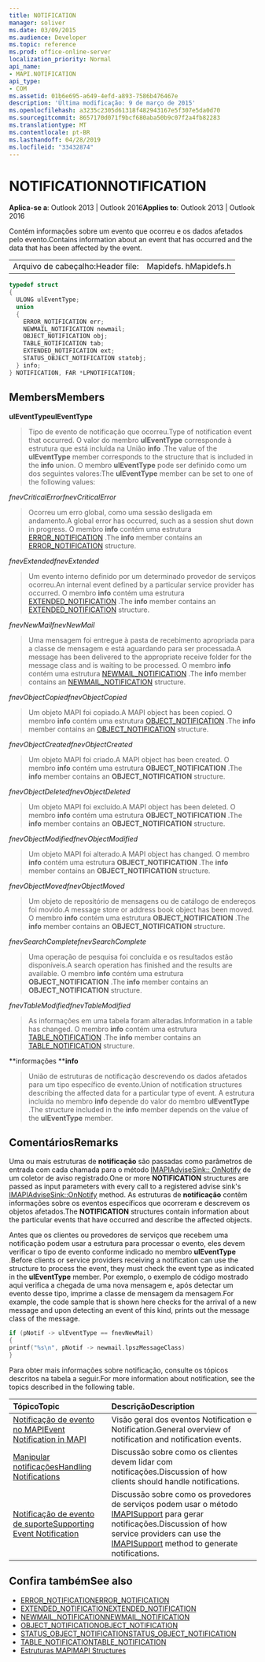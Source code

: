 ```yaml
---
title: NOTIFICATION
manager: soliver
ms.date: 03/09/2015
ms.audience: Developer
ms.topic: reference
ms.prod: office-online-server
localization_priority: Normal
api_name:
- MAPI.NOTIFICATION
api_type:
- COM
ms.assetid: 01b6e695-a649-4efd-a893-7586b476467e
description: 'Última modificação: 9 de março de 2015'
ms.openlocfilehash: a3235c2305d61318f482943167e5f307e5da0d70
ms.sourcegitcommit: 8657170d071f9bcf680aba50b9c07f2a4fb82283
ms.translationtype: MT
ms.contentlocale: pt-BR
ms.lasthandoff: 04/28/2019
ms.locfileid: "33432874"
---
```

# <a name="notification"></a><span data-ttu-id="3e990-103">NOTIFICATION</span><span class="sxs-lookup"><span data-stu-id="3e990-103">NOTIFICATION</span></span>
 
<span data-ttu-id="3e990-104">**Aplica-se a**: Outlook 2013 | Outlook 2016</span><span class="sxs-lookup"><span data-stu-id="3e990-104">**Applies to**: Outlook 2013 | Outlook 2016</span></span> 
  
<span data-ttu-id="3e990-105">Contém informações sobre um evento que ocorreu e os dados afetados pelo evento.</span><span class="sxs-lookup"><span data-stu-id="3e990-105">Contains information about an event that has occurred and the data that has been affected by the event.</span></span>
  
|||
|:-----|:-----|
|<span data-ttu-id="3e990-106">Arquivo de cabeçalho:</span><span class="sxs-lookup"><span data-stu-id="3e990-106">Header file:</span></span>  <br/> |<span data-ttu-id="3e990-107">Mapidefs. h</span><span class="sxs-lookup"><span data-stu-id="3e990-107">Mapidefs.h</span></span>  <br/> |
   
```cpp
typedef struct
{
  ULONG ulEventType;
  union
  {
    ERROR_NOTIFICATION err;
    NEWMAIL_NOTIFICATION newmail;
    OBJECT_NOTIFICATION obj;
    TABLE_NOTIFICATION tab;
    EXTENDED_NOTIFICATION ext;
    STATUS_OBJECT_NOTIFICATION statobj;
  } info;
} NOTIFICATION, FAR *LPNOTIFICATION;

```

## <a name="members"></a><span data-ttu-id="3e990-108">Members</span><span class="sxs-lookup"><span data-stu-id="3e990-108">Members</span></span>

<span data-ttu-id="3e990-109">**ulEventType**</span><span class="sxs-lookup"><span data-stu-id="3e990-109">**ulEventType**</span></span>
  
> <span data-ttu-id="3e990-110">Tipo de evento de notificação que ocorreu.</span><span class="sxs-lookup"><span data-stu-id="3e990-110">Type of notification event that occurred.</span></span> <span data-ttu-id="3e990-111">O valor do membro **ulEventType** corresponde à estrutura que está incluída na União **info** .</span><span class="sxs-lookup"><span data-stu-id="3e990-111">The value of the **ulEventType** member corresponds to the structure that is included in the **info** union.</span></span> <span data-ttu-id="3e990-112">O membro **ulEventType** pode ser definido como um dos seguintes valores:</span><span class="sxs-lookup"><span data-stu-id="3e990-112">The **ulEventType** member can be set to one of the following values:</span></span> 
    
 <span data-ttu-id="3e990-113">_fnevCriticalError_</span><span class="sxs-lookup"><span data-stu-id="3e990-113">_fnevCriticalError_</span></span>
  
> <span data-ttu-id="3e990-114">Ocorreu um erro global, como uma sessão desligada em andamento.</span><span class="sxs-lookup"><span data-stu-id="3e990-114">A global error has occurred, such as a session shut down in progress.</span></span> <span data-ttu-id="3e990-115">O membro **info** contém uma estrutura [ERROR_NOTIFICATION](error_notification.md) .</span><span class="sxs-lookup"><span data-stu-id="3e990-115">The **info** member contains an [ERROR_NOTIFICATION](error_notification.md) structure.</span></span> 
    
 <span data-ttu-id="3e990-116">_fnevExtended_</span><span class="sxs-lookup"><span data-stu-id="3e990-116">_fnevExtended_</span></span>
  
> <span data-ttu-id="3e990-117">Um evento interno definido por um determinado provedor de serviços ocorreu.</span><span class="sxs-lookup"><span data-stu-id="3e990-117">An internal event defined by a particular service provider has occurred.</span></span> <span data-ttu-id="3e990-118">O membro **info** contém uma estrutura [EXTENDED_NOTIFICATION](extended_notification.md) .</span><span class="sxs-lookup"><span data-stu-id="3e990-118">The **info** member contains an [EXTENDED_NOTIFICATION](extended_notification.md) structure.</span></span> 
    
 <span data-ttu-id="3e990-119">_fnevNewMail_</span><span class="sxs-lookup"><span data-stu-id="3e990-119">_fnevNewMail_</span></span>
  
> <span data-ttu-id="3e990-120">Uma mensagem foi entregue à pasta de recebimento apropriada para a classe de mensagem e está aguardando para ser processada.</span><span class="sxs-lookup"><span data-stu-id="3e990-120">A message has been delivered to the appropriate receive folder for the message class and is waiting to be processed.</span></span> <span data-ttu-id="3e990-121">O membro **info** contém uma estrutura [NEWMAIL_NOTIFICATION](newmail_notification.md) .</span><span class="sxs-lookup"><span data-stu-id="3e990-121">The **info** member contains an [NEWMAIL_NOTIFICATION](newmail_notification.md) structure.</span></span> 
    
 <span data-ttu-id="3e990-122">_fnevObjectCopied_</span><span class="sxs-lookup"><span data-stu-id="3e990-122">_fnevObjectCopied_</span></span>
  
> <span data-ttu-id="3e990-123">Um objeto MAPI foi copiado.</span><span class="sxs-lookup"><span data-stu-id="3e990-123">A MAPI object has been copied.</span></span> <span data-ttu-id="3e990-124">O membro **info** contém uma estrutura [OBJECT_NOTIFICATION](object_notification.md) .</span><span class="sxs-lookup"><span data-stu-id="3e990-124">The **info** member contains an [OBJECT_NOTIFICATION](object_notification.md) structure.</span></span> 
    
 <span data-ttu-id="3e990-125">_fnevObjectCreated_</span><span class="sxs-lookup"><span data-stu-id="3e990-125">_fnevObjectCreated_</span></span>
  
> <span data-ttu-id="3e990-126">Um objeto MAPI foi criado.</span><span class="sxs-lookup"><span data-stu-id="3e990-126">A MAPI object has been created.</span></span> <span data-ttu-id="3e990-127">O membro **info** contém uma estrutura **OBJECT_NOTIFICATION** .</span><span class="sxs-lookup"><span data-stu-id="3e990-127">The **info** member contains an **OBJECT_NOTIFICATION** structure.</span></span> 
    
 <span data-ttu-id="3e990-128">_fnevObjectDeleted_</span><span class="sxs-lookup"><span data-stu-id="3e990-128">_fnevObjectDeleted_</span></span>
  
> <span data-ttu-id="3e990-129">Um objeto MAPI foi excluído.</span><span class="sxs-lookup"><span data-stu-id="3e990-129">A MAPI object has been deleted.</span></span> <span data-ttu-id="3e990-130">O membro **info** contém uma estrutura **OBJECT_NOTIFICATION** .</span><span class="sxs-lookup"><span data-stu-id="3e990-130">The **info** member contains an **OBJECT_NOTIFICATION** structure.</span></span> 
    
 <span data-ttu-id="3e990-131">_fnevObjectModified_</span><span class="sxs-lookup"><span data-stu-id="3e990-131">_fnevObjectModified_</span></span>
  
> <span data-ttu-id="3e990-132">Um objeto MAPI foi alterado.</span><span class="sxs-lookup"><span data-stu-id="3e990-132">A MAPI object has changed.</span></span> <span data-ttu-id="3e990-133">O membro **info** contém uma estrutura **OBJECT_NOTIFICATION** .</span><span class="sxs-lookup"><span data-stu-id="3e990-133">The **info** member contains an **OBJECT_NOTIFICATION** structure.</span></span> 
    
 <span data-ttu-id="3e990-134">_fnevObjectMoved_</span><span class="sxs-lookup"><span data-stu-id="3e990-134">_fnevObjectMoved_</span></span>
  
> <span data-ttu-id="3e990-135">Um objeto de repositório de mensagens ou de catálogo de endereços foi movido.</span><span class="sxs-lookup"><span data-stu-id="3e990-135">A message store or address book object has been moved.</span></span> <span data-ttu-id="3e990-136">O membro **info** contém uma estrutura **OBJECT_NOTIFICATION** .</span><span class="sxs-lookup"><span data-stu-id="3e990-136">The **info** member contains an **OBJECT_NOTIFICATION** structure.</span></span> 
    
 <span data-ttu-id="3e990-137">_fnevSearchComplete_</span><span class="sxs-lookup"><span data-stu-id="3e990-137">_fnevSearchComplete_</span></span>
  
> <span data-ttu-id="3e990-138">Uma operação de pesquisa foi concluída e os resultados estão disponíveis.</span><span class="sxs-lookup"><span data-stu-id="3e990-138">A search operation has finished and the results are available.</span></span> <span data-ttu-id="3e990-139">O membro **info** contém uma estrutura **OBJECT_NOTIFICATION** .</span><span class="sxs-lookup"><span data-stu-id="3e990-139">The **info** member contains an **OBJECT_NOTIFICATION** structure.</span></span> 
    
 <span data-ttu-id="3e990-140">_fnevTableModified_</span><span class="sxs-lookup"><span data-stu-id="3e990-140">_fnevTableModified_</span></span>
  
> <span data-ttu-id="3e990-141">As informações em uma tabela foram alteradas.</span><span class="sxs-lookup"><span data-stu-id="3e990-141">Information in a table has changed.</span></span> <span data-ttu-id="3e990-142">O membro **info** contém uma estrutura [TABLE_NOTIFICATION](table_notification.md) .</span><span class="sxs-lookup"><span data-stu-id="3e990-142">The **info** member contains an [TABLE_NOTIFICATION](table_notification.md) structure.</span></span> 
    
<span data-ttu-id="3e990-143">\*\*informações \*\*</span><span class="sxs-lookup"><span data-stu-id="3e990-143">**info**</span></span>
  
> <span data-ttu-id="3e990-144">União de estruturas de notificação descrevendo os dados afetados para um tipo específico de evento.</span><span class="sxs-lookup"><span data-stu-id="3e990-144">Union of notification structures describing the affected data for a particular type of event.</span></span> <span data-ttu-id="3e990-145">A estrutura incluída no membro **info** depende do valor do membro **ulEventType** .</span><span class="sxs-lookup"><span data-stu-id="3e990-145">The structure included in the **info** member depends on the value of the **ulEventType** member.</span></span> 
    
## <a name="remarks"></a><span data-ttu-id="3e990-146">Comentários</span><span class="sxs-lookup"><span data-stu-id="3e990-146">Remarks</span></span>

<span data-ttu-id="3e990-147">Uma ou mais estruturas de **notificação** são passadas como parâmetros de entrada com cada chamada para o método [IMAPIAdviseSink:: OnNotify](imapiadvisesink-onnotify.md) de um coletor de aviso registrado.</span><span class="sxs-lookup"><span data-stu-id="3e990-147">One or more **NOTIFICATION** structures are passed as input parameters with every call to a registered advise sink's [IMAPIAdviseSink::OnNotify](imapiadvisesink-onnotify.md) method.</span></span> <span data-ttu-id="3e990-148">As estruturas de **notificação** contêm informações sobre os eventos específicos que ocorreram e descrevem os objetos afetados.</span><span class="sxs-lookup"><span data-stu-id="3e990-148">The **NOTIFICATION** structures contain information about the particular events that have occurred and describe the affected objects.</span></span> 
  
<span data-ttu-id="3e990-149">Antes que os clientes ou provedores de serviços que recebem uma notificação podem usar a estrutura para processar o evento, eles devem verificar o tipo de evento conforme indicado no membro **ulEventType** .</span><span class="sxs-lookup"><span data-stu-id="3e990-149">Before clients or service providers receiving a notification can use the structure to process the event, they must check the event type as indicated in the **ulEventType** member.</span></span> <span data-ttu-id="3e990-150">Por exemplo, o exemplo de código mostrado aqui verifica a chegada de uma nova mensagem e, após detectar um evento desse tipo, imprime a classe de mensagem da mensagem.</span><span class="sxs-lookup"><span data-stu-id="3e990-150">For example, the code sample that is shown here checks for the arrival of a new message and upon detecting an event of this kind, prints out the message class of the message.</span></span> 
  
```cpp
if (pNotif -> ulEventType == fnevNewMail)
{
printf("%s\n", pNotif -> newmail.lpszMessageClass)
}

```

<span data-ttu-id="3e990-151">Para obter mais informações sobre notificação, consulte os tópicos descritos na tabela a seguir.</span><span class="sxs-lookup"><span data-stu-id="3e990-151">For more information about notification, see the topics described in the following table.</span></span>
  
|<span data-ttu-id="3e990-152">**Tópico**</span><span class="sxs-lookup"><span data-stu-id="3e990-152">**Topic**</span></span>|<span data-ttu-id="3e990-153">**Descrição**</span><span class="sxs-lookup"><span data-stu-id="3e990-153">**Description**</span></span>|
|:-----|:-----|
|[<span data-ttu-id="3e990-154">Notificação de evento no MAPI</span><span class="sxs-lookup"><span data-stu-id="3e990-154">Event Notification in MAPI</span></span>](event-notification-in-mapi.md) <br/> |<span data-ttu-id="3e990-155">Visão geral dos eventos Notification e Notification.</span><span class="sxs-lookup"><span data-stu-id="3e990-155">General overview of notification and notification events.</span></span>  <br/> |
|[<span data-ttu-id="3e990-156">Manipular notificações</span><span class="sxs-lookup"><span data-stu-id="3e990-156">Handling Notifications</span></span>](handling-notifications.md) <br/> |<span data-ttu-id="3e990-157">Discussão sobre como os clientes devem lidar com notificações.</span><span class="sxs-lookup"><span data-stu-id="3e990-157">Discussion of how clients should handle notifications.</span></span>  <br/> |
|[<span data-ttu-id="3e990-158">Notificação de evento de suporte</span><span class="sxs-lookup"><span data-stu-id="3e990-158">Supporting Event Notification</span></span>](supporting-event-notification.md) <br/> |<span data-ttu-id="3e990-159">Discussão sobre como os provedores de serviços podem usar o método [IMAPISupport](imapisupportiunknown.md) para gerar notificações.</span><span class="sxs-lookup"><span data-stu-id="3e990-159">Discussion of how service providers can use the [IMAPISupport](imapisupportiunknown.md) method to generate notifications.</span></span>  <br/> |
   
## <a name="see-also"></a><span data-ttu-id="3e990-160">Confira também</span><span class="sxs-lookup"><span data-stu-id="3e990-160">See also</span></span>


- [<span data-ttu-id="3e990-161">ERROR_NOTIFICATION</span><span class="sxs-lookup"><span data-stu-id="3e990-161">ERROR_NOTIFICATION</span></span>](error_notification.md)  
- [<span data-ttu-id="3e990-162">EXTENDED_NOTIFICATION</span><span class="sxs-lookup"><span data-stu-id="3e990-162">EXTENDED_NOTIFICATION</span></span>](extended_notification.md)  
- [<span data-ttu-id="3e990-163">NEWMAIL_NOTIFICATION</span><span class="sxs-lookup"><span data-stu-id="3e990-163">NEWMAIL_NOTIFICATION</span></span>](newmail_notification.md)  
- [<span data-ttu-id="3e990-164">OBJECT_NOTIFICATION</span><span class="sxs-lookup"><span data-stu-id="3e990-164">OBJECT_NOTIFICATION</span></span>](object_notification.md)  
- [<span data-ttu-id="3e990-165">STATUS_OBJECT_NOTIFICATION</span><span class="sxs-lookup"><span data-stu-id="3e990-165">STATUS_OBJECT_NOTIFICATION</span></span>](status_object_notification.md)  
- [<span data-ttu-id="3e990-166">TABLE_NOTIFICATION</span><span class="sxs-lookup"><span data-stu-id="3e990-166">TABLE_NOTIFICATION</span></span>](table_notification.md)
- [<span data-ttu-id="3e990-167">Estruturas MAPI</span><span class="sxs-lookup"><span data-stu-id="3e990-167">MAPI Structures</span></span>](mapi-structures.md)

